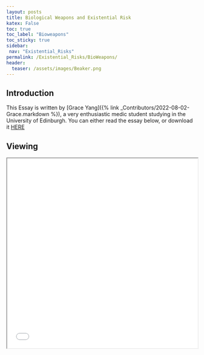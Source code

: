```yaml
---
layout: posts
title: Biological Weapons and Existential Risk 
katex: False
toc: true
toc_label: "Bioweapons"
toc_sticky: true
sidebar:
 nav: "Existential_Risks"
permalink: /Existential_Risks/BioWeapons/
header:
  teaser: /assets/images/Beaker.png
---
```

## Introduction
This Essay is written by [Grace Yang]({% link _Contributors/2022-08-02-Grace.markdown %}), a very enthusiastic medic student studying in the University of Edinburgh. You can either read the essay below, or download it [HERE]({{site.url}}/assets/Bioweapons.docx)

## Viewing
<iframe src="{{site.url}}/assets/Bioweapons.docx" width="100%" height="500px">


